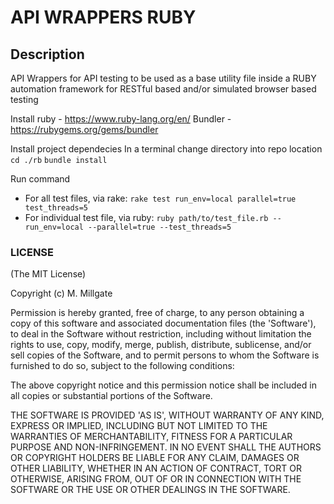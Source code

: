 # API WRAPPERS RUBY #

## Description ##
API Wrappers for API testing to be used as a base utility file
inside a RUBY automation framework for RESTful based and/or simulated
browser based testing

Install
ruby - https://www.ruby-lang.org/en/ 
Bundler - https://rubygems.org/gems/bundler

Install project dependecies
In a terminal change directory into repo location `cd ./rb`
`bundle install`

Run command 

- For all test files, via rake: `rake test run_env=local parallel=true test_threads=5`
- For individual test file, via ruby: `ruby path/to/test_file.rb --run_env=local --parallel=true --test_threads=5`

### LICENSE ###
(The MIT License)

Copyright (c) M. Millgate

Permission is hereby granted, free of charge, to any person obtaining
a copy of this software and associated documentation files (the
'Software'), to deal in the Software without restriction, including
without limitation the rights to use, copy, modify, merge, publish,
distribute, sublicense, and/or sell copies of the Software, and to
permit persons to whom the Software is furnished to do so, subject to
the following conditions:

The above copyright notice and this permission notice shall be
included in all copies or substantial portions of the Software.

THE SOFTWARE IS PROVIDED 'AS IS', WITHOUT WARRANTY OF ANY KIND,
EXPRESS OR IMPLIED, INCLUDING BUT NOT LIMITED TO THE WARRANTIES OF
MERCHANTABILITY, FITNESS FOR A PARTICULAR PURPOSE AND NON-INFRINGEMENT.
IN NO EVENT SHALL THE AUTHORS OR COPYRIGHT HOLDERS BE LIABLE FOR ANY
CLAIM, DAMAGES OR OTHER LIABILITY, WHETHER IN AN ACTION OF CONTRACT,
TORT OR OTHERWISE, ARISING FROM, OUT OF OR IN CONNECTION WITH THE
SOFTWARE OR THE USE OR OTHER DEALINGS IN THE SOFTWARE.
